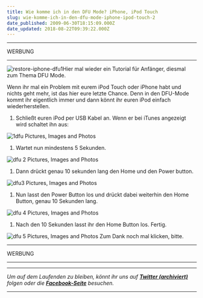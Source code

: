 ```yaml
---
title: Wie komme ich in den DFU Mode? iPhone, iPod Touch
slug: wie-komme-ich-in-den-dfu-mode-iphone-ipod-touch-2
date_published: 2009-06-30T18:15:09.000Z
date_updated: 2018-08-22T09:39:22.000Z
---
```


---

WERBUNG

---

![restore-iphone-dfu1](//picdump.thafaker.de/simonblog.com/wordpress/wp-content/uploads/2008/08/dfu_step1.jpg)Hier mal wieder ein Tutorial für Anfänger, diesmal zum Thema DFU Mode.

Wenn ihr mal ein Problem mit eurem iPod Touch oder iPhone habt und nichts geht mehr, ist das hier eure letzte Chance. Denn in den DFU-Mode kommt ihr eigentlich immer und dann könnt ihr euren iPod einfach wiederherstellen.

1. Schließt euren iPod per USB Kabel an. Wenn er bei iTunes angezeigt wird schaltet ihn aus:

![1dfu Pictures, Images and Photos](//picdump.thafaker.de/2009/06/1.png)
1. Wartet nun mindestens 5 Sekunden.

![dfu 2 Pictures, Images and Photos](//picdump.thafaker.de/2009/06/2.png)
1. Dann drückt genau 10 sekunden lang den Home und den Power  button.

![dfu3 Pictures, Images and Photos](//picdump.thafaker.de/2009/06/3.png)
1. Nun lasst den Power Button los und drückt dabei weiterhin den Home Button, genau 10 Sekunden lang.

![dfu 4 Pictures, Images and Photos](//picdump.thafaker.de/2009/06/4.png)
1. Nach den 10 Sekunden lasst ihr den Home Button los. Fertig.

![dfu 5 Pictures, Images and Photos](//picdump.thafaker.de/2009/06/5.png)
Zum Dank noch mal klicken, bitte.

---

WERBUNG

---

---

*Um auf dem Laufenden zu bleiben, könnt ihr uns auf **[Twitter (archiviert)](http://web.archive.org/web/20250905043545/https://twitter.com/)** folgen oder die **[Facebook-Seite](http://de-de.facebook.com/pages/thafaker-auf-Beton/154600141278763)** besuchen.*

---
